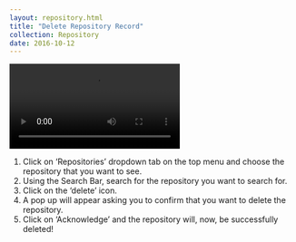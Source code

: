 ```yaml
---
layout: repository.html
title: "Delete Repository Record"
collection: Repository
date: 2016-10-12
---
```

<video controls="controls">
  <source type="video/mp4" src="How to Delete a Repository Record.mp4.mp4"></source>
  <source type="video/webm" src="How to Delete a Repository Record.mp4.webm"></source>
  <p>Your browser does not support the video element.</p>
</video>

1.	Click on ‘Repositories’ dropdown tab on the top menu and choose the repository that you want to see.
2.	Using the Search Bar, search for the repository you want to search for.
3.	Click on the ‘delete’ icon.
4.	A pop up will appear asking you to confirm that you want to delete the repository.
5.	Click on ‘Acknowledge’ and the repository will, now, be successfully deleted!
